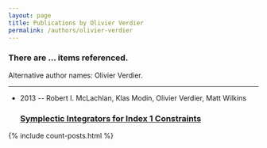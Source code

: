 ```yaml
---
layout: page
title: Publications by Olivier Verdier
permalink: /authors/olivier-verdier
---
```


<h3 id="number-posts">There are ... items referenced.</h3>
<p id='info-authors'>Alternative author names: Olivier Verdier.</p>
<hr />
<ul class="post-list">
<li><span class='post-meta'>2013 -- Robert I. McLachlan, Klas Modin, Olivier Verdier, Matt Wilkins</span><h3><a class='post-link' href="{{ site.baseurl }}/symplectic-integrators-for-index-1-constraints">Symplectic Integrators for Index 1 Constraints</a></h3></li>

</ul>
{% include count-posts.html %}
